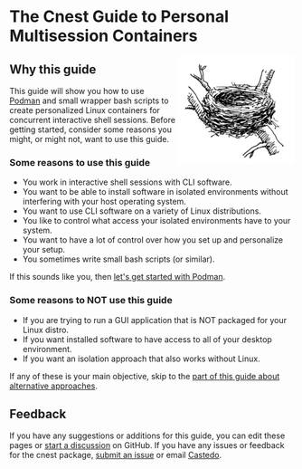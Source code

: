 The Cnest Guide to Personal Multisession Containers
===================================================

<img src="_static/bird-nest-260px.png"
 style="height: 192px; float:right;"
 alt="Bird Nest">

Why this guide
--------------

This guide will show you how to use [Podman](https://podman.io) and small wrapper bash
scripts to create personalized Linux containers for concurrent interactive shell
sessions.
Before getting started, consider some reasons you might, or might not, want to use this
guide.

### Some reasons to use this guide

* You work in interactive shell sessions with CLI software.
* You want to be able to install software in isolated environments without interfering
  with your host operating system.
* You want to use CLI software on a variety of Linux distributions.
* You like to control what access your isolated environments have to your system.
* You want to have a lot of control over how you set up and personalize your setup.
* You sometimes write small bash scripts (or similar).

If this sounds like you, then [let's get started with Podman](podman.md).

### Some reasons to NOT use this guide

* If you are trying to run a GUI application that is NOT packaged for your Linux distro.
* If you want installed software to have access to all of your desktop environment.
* If you want an isolation approach that also works without Linux.

If any of these is your main objective, skip to the [part of this guide about
alternative approaches](other-tools.md).


Feedback
--------

If you have any suggestions or additions for this guide, you can edit these pages or
[start a discussion](https://github.com/castedo/cnest/discussions) on GitHub.
If you have any issues or feedback for the cnest package, [submit an
issue](https://github.com/castedo/cnest/issues) or email
[Castedo](mailto:castedo@castedo.com).
